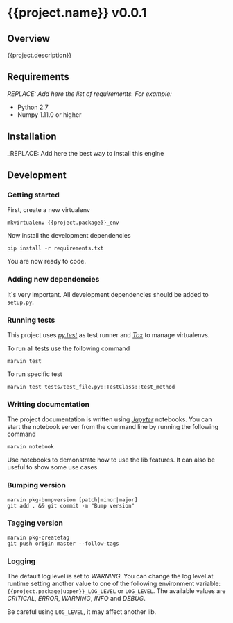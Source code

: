 # {{project.name}} v0.0.1

## Overview

{{project.description}}


## Requirements

_REPLACE: Add here the list of requirements. For example:_

 - Python 2.7
 - Numpy 1.11.0 or higher


## Installation

_REPLACE: Add here the best way to install this engine


## Development

### Getting started

First, create a new virtualenv

```
mkvirtualenv {{project.package}}_env
```

Now install the development dependencies

```
pip install -r requirements.txt
```

You are now ready to code.


### Adding new dependencies

It\`s very important. All development dependencies should be added to `setup.py`.

### Running tests

This project uses *[py.test](http://pytest.org/)* as test runner and *[Tox](https://tox.readthedocs.io)* to manage virtualenvs.

To run all tests use the following command

```
marvin test
```

To run specific test

```
marvin test tests/test_file.py::TestClass::test_method
```


### Writting documentation

The project documentation is written using *[Jupyter](http://jupyter.readthedocs.io/)* notebooks. 
You can start the notebook server from the command line by running the following command

```
marvin notebook
```

Use notebooks to demonstrate how to use the lib features. It can also be useful to show some use cases.


### Bumping version

```
marvin pkg-bumpversion [patch|minor|major]
git add . && git commit -m "Bump version"
```


### Tagging version

```
marvin pkg-createtag
git push origin master --follow-tags
```


### Logging

The default log level is set to _WARNING_. You can change the log level at runtime setting another value to one of the following environment variable: `{{project.package|upper}}_LOG_LEVEL` or `LOG_LEVEL`. The available values are _CRITICAL_, _ERROR_, _WARNING_, _INFO_ and _DEBUG_.

Be careful using `LOG_LEVEL`, it may affect another lib.